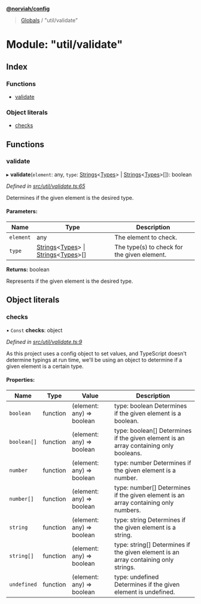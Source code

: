 **[@norviah/config](../README.md)**

> [Globals](../globals.md) / "util/validate"

# Module: "util/validate"

## Index

### Functions

* [validate](_util_validate_.md#validate)

### Object literals

* [checks](_util_validate_.md#checks)

## Functions

### validate

▸ **validate**(`element`: any, `type`: [Strings](_types_typescript_strings_.md#strings)\<[Types](_types_types_.md#types)> \| [Strings](_types_typescript_strings_.md#strings)\<[Types](_types_types_.md#types)>[]): boolean

*Defined in [src/util/validate.ts:65](https://github.com/Norviah/config/blob/37a46e1/src/util/validate.ts#L65)*

Determines if the given element is the desired type.

#### Parameters:

Name | Type | Description |
------ | ------ | ------ |
`element` | any | The element to check. |
`type` | [Strings](_types_typescript_strings_.md#strings)\<[Types](_types_types_.md#types)> \| [Strings](_types_typescript_strings_.md#strings)\<[Types](_types_types_.md#types)>[] | The type(s) to check for the given element. |

**Returns:** boolean

Represents if the given element is the desired type.

## Object literals

### checks

▪ `Const` **checks**: object

*Defined in [src/util/validate.ts:9](https://github.com/Norviah/config/blob/37a46e1/src/util/validate.ts#L9)*

As this project uses a config object to set values, and TypeScript doesn't
determine typings at run time, we'll be using an object to determine if a
given element is a certain type.

#### Properties:

Name | Type | Value | Description |
------ | ------ | ------ | ------ |
`boolean` | function | (element: any) => boolean | type: boolean Determines if the given element is a boolean. |
`boolean[]` | function | (element: any) => boolean | type: boolean[] Determines if the given element is an array containing only booleans. |
`number` | function | (element: any) => boolean | type: number Determines if the given element is a number. |
`number[]` | function | (element: any) => boolean | type: number[] Determines if the given element is an array containing only numbers. |
`string` | function | (element: any) => boolean | type: string Determines if the given element is a string. |
`string[]` | function | (element: any) => boolean | type: string[] Determines if the given element is an array containing only strings. |
`undefined` | function | (element: any) => boolean | type: undefined Determines if the given element is undefined. |
